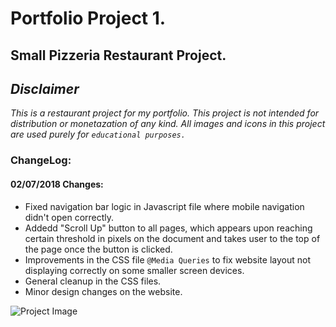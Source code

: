 # Portfolio Project 1.
## Small Pizzeria Restaurant Project.
## _Disclaimer_
_This is a restaurant project for my portfolio._
_This project is not intended for distribution or monetazation of any kind._
_All images and icons in this project are used purely for `educational purposes.`_


### ChangeLog:
#### 02/07/2018 Changes:
  *  Fixed navigation bar logic in Javascript file where mobile navigation didn't open correctly.  
  *  Addedd "Scroll Up" button to all pages, which appears upon reaching certain threshold in pixels on the document and takes user to the top of the page once the button is clicked.
  *  Improvements in the CSS file `@Media Queries` to fix website layout not displaying correctly on some smaller screen devices.
  *  General cleanup in the CSS files.
  *  Minor design changes on the website.


![Project Image](Portfolio_Project_1/img/website_images/Landing_img.jpg)
      
